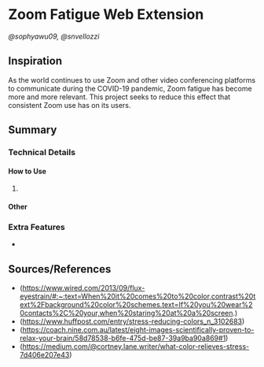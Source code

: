 # Zoom Fatigue Web Extension
*@sophyawu09, @snvellozzi*  

## Inspiration
As the world continues to use Zoom and other video conferencing platforms to communicate during the COVID-19 pandemic, Zoom fatigue has become more and more relevant. This project seeks to reduce this effect that consistent Zoom use has on its users.

## Summary
### Technical Details
#### How to Use
1. 

#### Other

### Extra Features
- 

## Sources/References
- (https://www.wired.com/2013/09/flux-eyestrain/#:~:text=When%20it%20comes%20to%20color,contrast%20text%2Fbackground%20color%20schemes.text=If%20you%20wear%20contacts%2C%20your,when%20staring%20at%20a%20screen.)
- (https://www.huffpost.com/entry/stress-reducing-colors_n_3102683)
- (https://coach.nine.com.au/latest/eight-images-scientifically-proven-to-relax-your-brain/58d78538-b6fe-475d-be87-39a9ba90a869#1)
- (https://medium.com/@cortney.lane.writer/what-color-relieves-stress-7d406e207e43)
